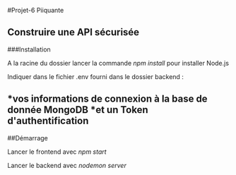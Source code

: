 #Projet-6 Piiquante

Construire une API sécurisée
------------------------------------------------------------------------
###Installation

A la racine du dossier lancer la commande _npm install_ pour installer Node.js

Indiquer dans le fichier .env fourni dans le dossier backend :

*vos informations de connexion à la base de donnée MongoDB
*et un Token d'authentification
------------------------------------------------------------------------
##Démarrage

Lancer le frontend avec _npm start_

Lancer le backend avec _nodemon server_

  

